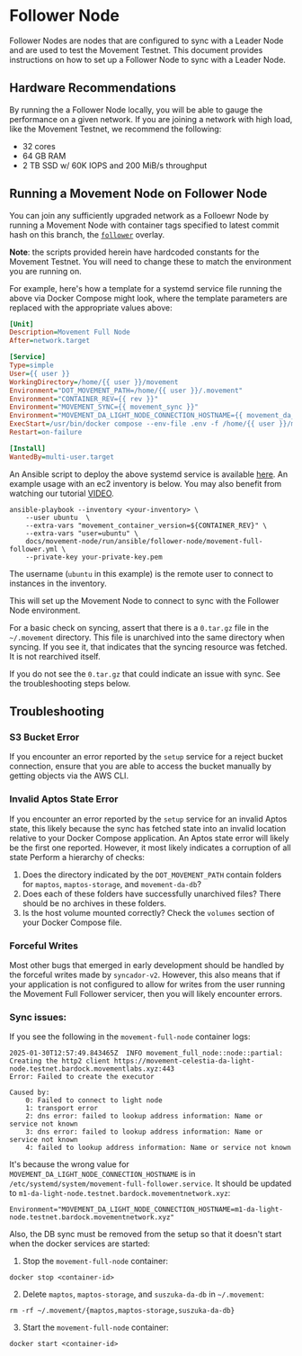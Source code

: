 # Follower Node
Follower Nodes are nodes that are configured to sync with a Leader Node and are used to test the Movement Testnet. This document provides instructions on how to set up a Follower Node to sync with a Leader Node.

## Hardware Recommendations
By running the a Follower Node locally, you will be able to gauge the performance on a given network. If you are joining a network with high load, like the Movement Testnet, we recommend the following:
- 32 cores
- 64 GB RAM
- 2 TB SSD w/ 60K IOPS and 200 MiB/s throughput

## Running a Movement Node on Follower Node
You can join any sufficiently upgraded network as a Folloewr Node by running a Movement Node with container tags specified to latest commit hash on this branch, the [`follower`](../../../../../docker/compose/movement-full-node/docker-compose.follower.yml) overlay. 

**Note**: the scripts provided herein have hardcoded constants for the Movement Testnet. You will need to change these to match the environment you are running on.

For example, here's how a template for a systemd service file running the above via Docker Compose might look, where the template parameters are replaced with the appropriate values above:

```ini
[Unit]
Description=Movement Full Node
After=network.target

[Service]
Type=simple
User={{ user }}
WorkingDirectory=/home/{{ user }}/movement
Environment="DOT_MOVEMENT_PATH=/home/{{ user }}/.movement"
Environment="CONTAINER_REV={{ rev }}"
Environment="MOVEMENT_SYNC={{ movement_sync }}"
Environment="MOVEMENT_DA_LIGHT_NODE_CONNECTION_HOSTNAME={{ movement_da_light_node_connection_hostname }}"
ExecStart=/usr/bin/docker compose --env-file .env -f /home/{{ user }}/movement/docker/compose/movement-full-node/docker-compose.yml -f /home/{{ user }}/movement/docker/compose/movement-full-node/docker-compose.follower.yml up --force-recreate --remove-orphans
Restart=on-failure

[Install]
WantedBy=multi-user.target
```

An Ansible script to deploy the above systemd service is available [here](./movement-full-follower.yml). An example usage with an ec2 inventory is below. You may also benefit from watching our tutorial [VIDEO](https://www.loom.com/share/59e6a31a08ef4260bdc9b082a3980f52).

```shell
ansible-playbook --inventory <your-inventory> \
    --user ubuntu  \
    --extra-vars "movement_container_version=${CONTAINER_REV}" \
    --extra-vars "user=ubuntu" \
    docs/movement-node/run/ansible/follower-node/movement-full-follower.yml \
    --private-key your-private-key.pem
```

The username (`ubuntu` in this example) is the remote user to connect to instances in the inventory.

This will set up the Movement Node to connect to sync with the Follower Node environment.

For a basic check on syncing, assert that there is a `0.tar.gz` file in the `~/.movement` directory. This file is unarchived into the same directory when syncing. If you see it, that indicates that the syncing resource was fetched. It is not rearchived itself.

If you do not see the `0.tar.gz` that could indicate an issue with sync. See the troubleshooting steps below.

## Troubleshooting 

### S3 Bucket Error
If you encounter an error reported by the `setup` service for a reject bucket connection, ensure that you are able to access the bucket manually by getting objects via the AWS CLI. 

### Invalid Aptos State Error
If you encounter an error reported by the `setup` service for an invalid Aptos state, this likely because the sync has fetched state into an invalid location relative to your Docker Compose application. An Aptos state error will likely be the first one reported. However, it most likely indicates a corruption of all state Perform a hierarchy of checks:
1. Does the directory indicated by the `DOT_MOVEMENT_PATH` contain folders for `maptos`, `maptos-storage`, and `movement-da-db`?
2. Does each of these folders have successfully unarchived files? There should be no archives in these folders.
3. Is the host volume mounted correctly? Check the `volumes` section of your Docker Compose file.

### Forceful Writes
Most other bugs that emerged in early development should be handled by the forceful writes made by `syncador-v2`. However, this also means that if your application is not configured to allow for writes from the user running the Movement Full Follower servicer, then you will likely encounter errors. 

### Sync issues:

If you see the following in the `movement-full-node` container logs:

```
2025-01-30T12:57:49.843465Z  INFO movement_full_node::node::partial: Creating the http2 client https://movement-celestia-da-light-node.testnet.bardock.movementlabs.xyz:443
Error: Failed to create the executor

Caused by:
    0: Failed to connect to light node
    1: transport error
    2: dns error: failed to lookup address information: Name or service not known
    3: dns error: failed to lookup address information: Name or service not known
    4: failed to lookup address information: Name or service not known
```

It's because the wrong value for `MOVEMENT_DA_LIGHT_NODE_CONNECTION_HOSTNAME` is in `/etc/systemd/system/movement-full-follower.service`. It should be updated to `m1-da-light-node.testnet.bardock.movementnetwork.xyz`:
```
Environment="MOVEMENT_DA_LIGHT_NODE_CONNECTION_HOSTNAME=m1-da-light-node.testnet.bardock.movementnetwork.xyz"
```

Also, the DB sync must be removed from the setup so that it doesn't start when the docker services are started:

1. Stop the `movement-full-node` container:
```
docker stop <container-id>
```

2. Delete `maptos`, `maptos-storage`, and `suszuka-da-db` in `~/.movement`:
```
rm -rf ~/.movement/{maptos,maptos-storage,suszuka-da-db}
```

3. Start the `movement-full-node` container:
```
docker start <container-id>
```
